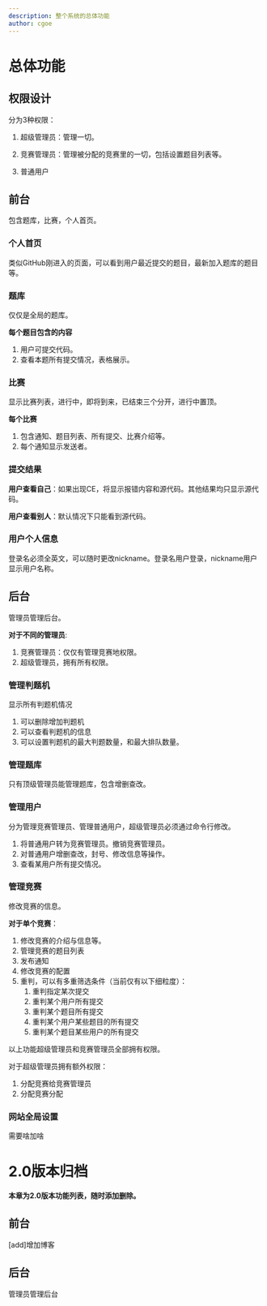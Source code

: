 ```yaml
---
description: 整个系统的总体功能
author: cgoe
---
```


# 总体功能

## 权限设计

分为3种权限：

1. 超级管理员：管理一切。

2. 竞赛管理员：管理被分配的竞赛里的一切，包括设置题目列表等。
3.  普通用户

## 前台

包含题库，比赛，个人首页。

### 个人首页

类似GitHub刚进入的页面，可以看到用户最近提交的题目，最新加入题库的题目等。

### 题库

仅仅是全局的题库。

**每个题目包含的内容**

1. 用户可提交代码。
2. 查看本题所有提交情况，表格展示。

### 比赛

显示比赛列表，进行中，即将到来，已结束三个分开，进行中置顶。

**每个比赛**

1. 包含通知、题目列表、所有提交、比赛介绍等。
2. 每个通知显示发送者。

### 提交结果

**用户查看自己**：如果出现CE，将显示报错内容和源代码。其他结果均只显示源代码。

**用户查看别人**：默认情况下只能看到源代码。

### 用户个人信息

登录名必须全英文，可以随时更改nickname。登录名用户登录，nickname用户显示用户名称。

## 后台

管理员管理后台。

**对于不同的管理员**:

1. 竞赛管理员：仅仅有管理竞赛地权限。
2. 超级管理员，拥有所有权限。

### 管理判题机

显示所有判题机情况

1. 可以删除增加判题机
2. 可以查看判题机的信息
3. 可以设置判题机的最大判题数量，和最大排队数量。

### 管理题库

只有顶级管理员能管理题库，包含增删查改。

### 管理用户

分为管理竞赛管理员、管理普通用户，超级管理员必须通过命令行修改。

1. 将普通用户转为竞赛管理员。撤销竞赛管理员。
2. 对普通用户增删查改，封号、修改信息等操作。
3. 查看某用户所有提交情况。

### 管理竞赛

修改竞赛的信息。

**对于单个竞赛**：

1. 修改竞赛的介绍与信息等。
2. 管理竞赛的题目列表
3. 发布通知
4. 修改竞赛的配置
5. 重判，可以有多重筛选条件（当前仅有以下细粒度）：
   1. 重判指定某次提交
   2. 重判某个用户所有提交
   3. 重判某个题目所有提交
   4. 重判某个用户某些题目的所有提交
   5. 重判某个题目某些用户的所有提交

以上功能超级管理员和竞赛管理员全部拥有权限。

对于超级管理员拥有额外权限：

1. 分配竞赛给竞赛管理员
2. 分配竞赛分配

### 网站全局设置

需要啥加啥



# 2.0版本归档

**本章为2.0版本功能列表，随时添加删除。**

## 前台

[add]增加博客

## 后台

管理员管理后台



